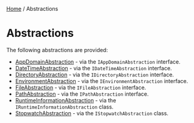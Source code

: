 [Home](/README.md) / Abstractions

# Abstractions
The following abstractions are provided:

- [AppDomainAbstraction](/docs/abstractions/AppDomainAbstraction.md) - via the `IAppDomainAbstraction` interface.
- [DateTimeAbstraction](/docs/abstractions/DateTimeAbstraction.md) - via the `IDateTimeAbstraction` interface.
- [DirectoryAbstraction](/docs/abstractions/DirectoryAbstraction.md) - via the `IDirectoryAbstraction` interface.
- [EnvironmentAbstraction](/docs/abstractions/EnvironmentAbstraction.md) - via the `IEnvironmentAbstraction` interface.
- [FileAbstraction](/docs/abstractions/FileAbstraction.md) - via the `IFileAbstraction` interface.
- [PathAbstraction](/docs/abstractions/PathAbstraction.md) - via the `IPathAbstraction` interface.
- [RuntimeInformationAbstraction](/docs/abstractions/RuntimeInformationAbstraction.md) - via the `IRuntimeInformationAbstraction` class.
- [StopwatchAbstraction](/docs/abstractions/StopwatchAbstraction.md) - via the `IStopwatchAbstraction` class.
